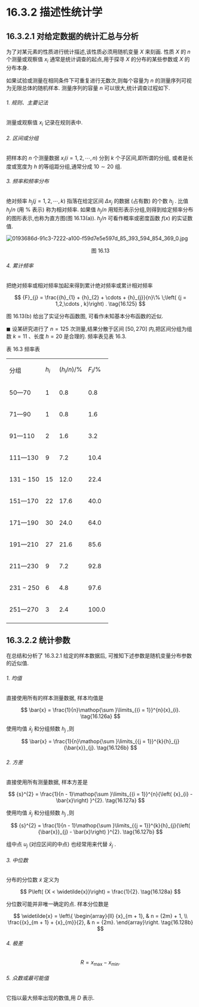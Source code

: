 # 16.3.2 描述性统计学

## 16.3.2.1 对给定数据的统计汇总与分析

为了对某元素的性质进行统计描述,该性质必须用随机变量 $X$ 来刻画. 性质 $X$ 的 $n$ 个测量或观察值 ${x}_{i}$ 通常是统计调查的起点,用于探寻 $X$ 的分布的某些参数或 $X$ 的分布本身.

如果试验或测量在相同条件下可重复进行无数次,则每个容量为 $n$ 的测量序列可视为无限总体的随机样本. 测量序列的容量 $n$ 可以很大,统计调查过程如下.

###### 1. 规则、主要记法

测量或观察值 ${x}_{i}$ 记录在规则表中.

###### 2. 区间或分组

把样本的 $n$ 个测量数据 ${x}_{i}\left( {i = 1,2,\cdots , n}\right)$ 分到 $k$ 个子区间,即所谓的分组, 或者是长度或宽度为 $h$ 的等组距分组,通常分成 ${10} \sim  {20}$ 组.

###### 3. 频率和频率分布

绝对频率 ${h}_{j}\left( {j = 1,2,\cdots , k}\right)$ 指落在给定区间 $\Delta {x}_{j}$ 的数据 (占有数) 的个数 ${h}_{j}$ . 比值 ${h}_{j}/n$ (用 $\%$ 表示) 称为相对频率. 如果值 ${h}_{j}/n$ 用矩形表示分组,则得到给定频率分布的图形表示,也称为直方图(图 16.13(a)). ${h}_{j}/n$ 可看作概率或密度函数 $f\left( x\right)$ 的实证数值.

![0193686d-91c3-7222-a100-f59d7e5e597d_85_393_594_854_369_0.jpg](/images/0193686d-91c3-7222-a100-f59d7e5e597d_85_393_594_854_369_0.jpg)

<center>图 16.13</center>

###### 4. 累计频率

把绝对频率或相对频率加起来得到累计绝对频率或累计相对频率

$$
{F}_{j} = \frac{{h}_{1} + {h}_{2} + \cdots  + {h}_{j}}{n}\% \;\left( {j = 1,2,\cdots , k}\right) . \tag{16.125}
$$

图 16.13(b) 给出了实证分布函数图, 可看作未知基本分布函数的近似.

$\blacksquare$ 设某研究进行了 $n = {125}$ 次测量,结果分散于区间 $\left\lbrack  {{50},{270}}\right\rbrack$ 内,把区间分组为组数 $k = {11}$ 、长度 $h = {20}$ 是合理的. 频率表见表 16.3.

表 16.3 频率表

<table><tr><td>

分组

</td><td>

${h}_{i}$

</td><td>

$\left( {{h}_{i}/n}\right) /\%$

</td><td>

${F}_{i}/\%$

</td></tr><tr><td>

50—70

</td><td>

1

</td><td>

0.8

</td><td>

0.8

</td></tr><tr><td>

71—90

</td><td>

1

</td><td>

0.8

</td><td>

1.6

</td></tr><tr><td>

91—110

</td><td>

2

</td><td>

1.6

</td><td>

3.2

</td></tr><tr><td>

111—130

</td><td>

9

</td><td>

7.2

</td><td>

10.4

</td></tr><tr><td>

${131} - {150}$

</td><td>

15

</td><td>

12.0

</td><td>

22.4

</td></tr><tr><td>

151—170

</td><td>

22

</td><td>

17.6

</td><td>

40.0

</td></tr><tr><td>

171—190

</td><td>

30

</td><td>

24.0

</td><td>

64.0

</td></tr><tr><td>

191—210

</td><td>

27

</td><td>

21.6

</td><td>

85.6

</td></tr><tr><td>

211—230

</td><td>

9

</td><td>

7.2

</td><td>

92.8

</td></tr><tr><td>

${231} - {250}$

</td><td>

6

</td><td>

4.8

</td><td>

97.6

</td></tr><tr><td>

251—270

</td><td>

3

</td><td>

2.4

</td><td>

100.0

</td></tr><tr><td/><td/><td/><td/></tr></table>

## 16.3.2.2 统计参数

在总结和分析了 16.3.2.1 给定的样本数据后, 可推知下述参数是随机变量分布参数的近似值.

###### 1. 均值

直接使用所有的样本测量数据, 样本均值是

$$
\bar{x} = \frac{1}{n}\mathop{\sum }\limits_{{i = 1}}^{n}{x}_{i}. \tag{16.126a}
$$

使用均值 ${\bar{x}}_{j}$ 和分组频数 ${h}_{j}$ ,则

$$
\bar{x} = \frac{1}{n}\mathop{\sum }\limits_{{j = 1}}^{k}{h}_{j}{\bar{x}}_{j}. \tag{16.126b}
$$

###### 2. 方差

直接使用所有测量数据, 样本方差是

$$
{s}^{2} = \frac{1}{n - 1}\mathop{\sum }\limits_{{i = 1}}^{n}{\left( {x}_{i} - \bar{x}\right) }^{2}. \tag{16.127a}
$$

使用均值 ${\bar{x}}_{j}$ 和分组频数 ${h}_{j}$ ,则

$$
{s}^{2} = \frac{1}{n - 1}\mathop{\sum }\limits_{{j = 1}}^{k}{h}_{j}{\left( {\bar{x}}_{j} - \bar{x}\right) }^{2}. \tag{16.127b}
$$

组中点 ${u}_{j}$ (对应区间的中点) 也经常用来代替 ${\bar{x}}_{j}$ .

###### 3. 中位数

分布的分位数 $\widetilde{x}$ 定义为

$$
P\left( {X < \widetilde{x}}\right)  = \frac{1}{2}. \tag{16.128a}
$$

分位数可能并非唯一确定的点. 样本分位数是

$$
\widetilde{x} = \left\{  \begin{array}{ll} {x}_{m + 1}, & n = {2m} + 1, \\  \frac{{x}_{m + 1} + {x}_{m}}{2}, & n = {2m}. \end{array}\right.  \tag{16.128b}
$$

###### 4. 极差

$$
R = {x}_{\max } - {x}_{\min }. \tag{16.129}
$$

###### 5. 众数或最可能值

它指以最大频率出现的数值,用 $D$ 表示.
